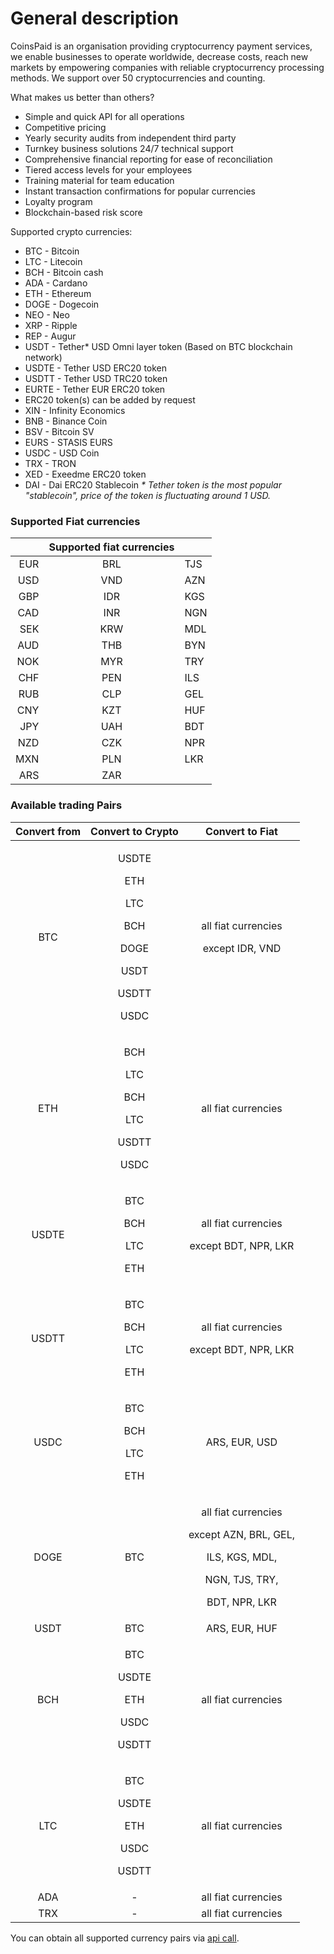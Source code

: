 # General description



CoinsPaid is an organisation providing сryptocurrency payment services, we enable businesses to operate worldwide, decrease costs, reach new markets by empowering companies with reliable cryptocurrency processing methods. We support over 50 cryptocurrencies and counting.

What makes us better than others?

* Simple and quick API for all operations 
* Competitive pricing 
* Yearly security audits from independent third party 
* Turnkey business solutions 24/7 technical support 
* Comprehensive financial reporting for ease of reconciliation 
* Tiered access levels for your employees 
* Training material for team education 
* Instant transaction confirmations for popular currencies
* Loyalty program 
* Blockchain-based risk score

Supported crypto currencies:

* BTC - Bitcoin
* LTC - Litecoin
* BCH - Bitcoin cash
* ADA - Cardano
* ETH - Ethereum
* DOGE - Dogecoin
* NEO - Neo
* XRP - Ripple
* REP - Augur
* USDT - Tether\* USD Omni layer token \(Based on BTC blockchain network\) 
* USDTE - Tether USD ERC20 token
* USDTT - Tether USD TRC20 token
* EURTE - Tether EUR ERC20 token
* ERC20 token\(s\) can be added by request
* XIN - Infinity Economics
* BNB - Binance Coin
* BSV - Bitcoin SV
* EURS - STASIS EURS
* USDC - USD Coin
* TRX - TRON
* XED - Exeedme ERC20 token
* DAI - Dai ERC20 Stablecoin  _\* Tether token is the most popular "stablecoin", price of the token is fluctuating around 1 USD._ 

### Supported Fiat currencies

|  | **Supported fiat currencies** |  |
| ---: | :---: | :--- |
| EUR | BRL | TJS |
| USD | VND | AZN |
| GBP | IDR | KGS |
| CAD | INR | NGN |
| SEK | KRW | MDL |
| AUD | THB | BYN |
| NOK | MYR | TRY |
| CHF | PEN | ILS |
| RUB | CLP | GEL |
| CNY | KZT | HUF |
| JPY | UAH | BDT |
| NZD | CZK | NPR |
| MXN | PLN | LKR |
| ARS | ZAR |  |

### Available trading Pairs

<table>
  <thead>
    <tr>
      <th style="text-align:center"><b>Convert from</b>
      </th>
      <th style="text-align:center"><b>Convert to Crypto</b>
      </th>
      <th style="text-align:center"><b>Convert to Fiat</b>
      </th>
    </tr>
  </thead>
  <tbody>
    <tr>
      <td style="text-align:center">BTC</td>
      <td style="text-align:center">
        <p>USDTE</p>
        <p>ETH</p>
        <p>LTC</p>
        <p>BCH</p>
        <p>DOGE</p>
        <p>USDT</p>
        <p>USDTT</p>
        <p>USDC</p>
      </td>
      <td style="text-align:center">
        <p>all fiat currencies</p>
        <p>except IDR, VND</p>
      </td>
    </tr>
    <tr>
      <td style="text-align:center">ETH</td>
      <td style="text-align:center">
        <p>BCH</p>
        <p>LTC</p>
        <p>BCH</p>
        <p>LTC</p>
        <p>USDTT</p>
        <p>USDC</p>
      </td>
      <td style="text-align:center">all fiat currencies</td>
    </tr>
    <tr>
      <td style="text-align:center">USDTE</td>
      <td style="text-align:center">
        <p>BTC</p>
        <p>BCH</p>
        <p>LTC</p>
        <p>ETH</p>
      </td>
      <td style="text-align:center">
        <p>all fiat currencies</p>
        <p>except BDT, NPR, LKR
          <br />
        </p>
      </td>
    </tr>
    <tr>
      <td style="text-align:center">USDTT</td>
      <td style="text-align:center">
        <p>BTC</p>
        <p>BCH</p>
        <p>LTC</p>
        <p>ETH</p>
      </td>
      <td style="text-align:center">
        <p>all fiat currencies</p>
        <p>except BDT, NPR, LKR</p>
      </td>
    </tr>
    <tr>
      <td style="text-align:center">USDC</td>
      <td style="text-align:center">
        <p>BTC</p>
        <p>BCH</p>
        <p>LTC</p>
        <p>ETH</p>
      </td>
      <td style="text-align:center">ARS, EUR, USD</td>
    </tr>
    <tr>
      <td style="text-align:center">DOGE</td>
      <td style="text-align:center">BTC</td>
      <td style="text-align:center">
        <p>all fiat currencies</p>
        <p>except AZN, BRL, GEL,</p>
        <p>ILS, KGS, MDL,</p>
        <p>NGN, TJS, TRY,</p>
        <p>BDT, NPR, LKR</p>
      </td>
    </tr>
    <tr>
      <td style="text-align:center">USDT</td>
      <td style="text-align:center">BTC</td>
      <td style="text-align:center">ARS, EUR, HUF</td>
    </tr>
    <tr>
      <td style="text-align:center">BCH</td>
      <td style="text-align:center">
        <p>BTC</p>
        <p>USDTE</p>
        <p>ETH</p>
        <p>USDC</p>
        <p>USDTT</p>
      </td>
      <td style="text-align:center">all fiat currencies</td>
    </tr>
    <tr>
      <td style="text-align:center">LTC</td>
      <td style="text-align:center">
        <p>BTC</p>
        <p>USDTE</p>
        <p>ETH</p>
        <p>USDC</p>
        <p>USDTT</p>
      </td>
      <td style="text-align:center">all fiat currencies</td>
    </tr>
    <tr>
      <td style="text-align:center">ADA</td>
      <td style="text-align:center">-</td>
      <td style="text-align:center">all fiat currencies</td>
    </tr>
    <tr>
      <td style="text-align:center">TRX</td>
      <td style="text-align:center">-</td>
      <td style="text-align:center">all fiat currencies</td>
    </tr>
  </tbody>
</table>

You can obtain all supported currency pairs via [api call](api-documentation/api-reference.md#get-list-of-exchangeable-currency-pairs).

